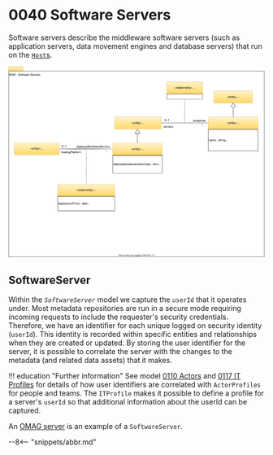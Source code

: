 <!-- SPDX-License-Identifier: CC-BY-4.0 -->
<!-- Copyright Contributors to the Egeria project. -->

# 0040 Software Servers

Software servers describe the middleware software servers (such as application servers, data movement engines and database servers) that run on the [`Host`s](/egeria-docs/types/0/0030-hosts-and-platforms/#host).

![UML](0040-software-servers.svg)

## SoftwareServer

Within the *`SoftwareServer`* model we capture the `userId` that it operates under. Most metadata repositories are run in a secure mode requiring incoming requests to include the requester's security credentials. Therefore, we have an identifier for each unique logged on security identity (`userId`). This identity is recorded within specific entities and relationships when they are created or updated. By storing the user identifier for the server, it is possible to correlate the server with the changes to the metadata (and related data assets) that it makes.

!!! education "Further information"
    See model [0110 Actors](/egeria-docs/types/0/0110-actors) and [0117 IT Profiles](/egeria-docs/types/1/0117-it-profiles) for details of how user identifiers are correlated with `ActorProfiles` for people and teams. The `ITProfile` makes it possible to define a profile for a server's `userId` so that additional information about the userId can be captured.

An [OMAG server](/egeria-docs/concepts/omag-server) is an example of a `SoftwareServer`.

--8<-- "snippets/abbr.md"
